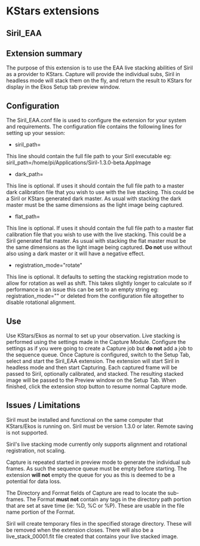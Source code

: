 ﻿# KStars extensions
## Siril_EAA

Extension summary
-----------------
The purpose of this extension is to use the EAA live stacking abilities of Siril as a provider to  KStars. Capture will provide the individual subs, Siril in headless mode will stack them on the fly, and return the result to KStars for display in the Ekos Setup tab preview window.

Configuration
-------------
The Siril_EAA.conf file is used to configure the extension for your system and requirements. The configuration file contains the following lines for setting up your session:

- siril_path=

This line should contain the full file path to your Siril executable eg: siril_path=/home/pi/Applications/Siril-1.3.0-beta.AppImage
- dark_path=

This line is optional. If uses it should contain the full file path to a master dark calibration file that you wish to use with the live stacking. This could be a Siril or KStars generated dark master. As usual with stacking the dark master must be the same dimensions as the light image being captured.
- flat_path=

This line is optional. If uses it should contain the full file path to a master flat calibration file that you wish to use with the live stacking. This could be a Siril generated flat master. As usual with stacking the flat master must be the same dimensions as the light image being captured. **Do not** use without also using a dark master or it will have a negative effect.
- registration_mode="rotate"

This line is optional. It defaults to setting the stacking registration mode to allow for rotation as well as shift. This takes slightly longer to calculate so if performance is an issue this can be set to an empty string eg: registration_mode="" or deleted from the configuration file altogether to disable rotational alignment.

Use
---
Use KStars/Ekos as normal to set up your observation. 
Live stacking is performed using the settings made in the Capture Module. Configure the settings as if you were going to create a Capture job but **do not** add a job to the sequence queue.
Once Capture is configured, switch to the Setup Tab, select and start the Siril_EAA extension.
The extension will start Siril in headless mode and then start Capturing. Each captured frame will be passed to Siril, optionally calibrated, and stacked. The resulting stacked image will be passed to the Preview window on the Setup Tab.
When finished, click the extension stop button to resume normal Capture mode.

Issues / Limitations
--------------------
Siril must be installed and functional on the same computer that KStars/Ekos is running on. Siril must be version 1.3.0 or later. Remote saving is not supported.

Siril's live stacking mode currently only supports alignment and rotational registration, not scaling.

Capture is repeated started in preview mode to generate the individual sub frames. As such the sequence queue must be empty before starting. The extension **will not** empty the queue for you as this is deemed to be a potential for data loss.

The Directory and Format fields of Capture are read to locate the sub-frames. The Format **must not** contain any tags in the directory path portion that are set at save time (ie: %D, %C or %P). These are usable in the file name portion of the Format.

Siril will create temporary files in the specified storage directory. These will be removed when the extension closes. There will also be a live_stack_00001.fit file created that contains your live stacked image.
